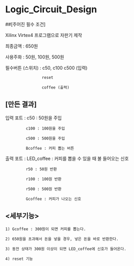 # Logic_Circuit_Design



##[주어진 필수 조건]

 Xilinx Virtex4 프로그램으로 자판기 제작 
 
 최종금액 : 650원 
 
 사용주화 : 50원, 100원, 500원
 
 필수버튼 (스위치) : c50, c100 c500 (입력)
 
                    reset
                    
                    coffee (출력)
                    
                    
                    
                    

## [만든 결과]

  입력 포트 : c50 : 50원을 주입
  
             c100 : 100원을 주입
             
             c500 : 500원을 주입
             
             Bcoffee : 커피 뽑는 버튼
             
  출력 포트 : LED_coffee : 커피를 뽑을 수 있을 때 불 들어오는 신호
  
             r50 : 50원 반환
             
             r100 : 100원 반환
             
             r500 : 500원 반환
             
             Gcoffee : 커피가 나오는 신호 
             
             
             
  ## <세부기능>
  
    1) Gcoffee : 300원이 되면 커피를 뽑는다. 
    
    2) 650원을 초과해서 돈을 넣을 경우, 넣은 돈을 바로 반환한다.
    
    3) 동전 상태가 300원 이상이 되면 LED_coffee에 신호가 들어온다. 
    
    4) reset 기능 
    

